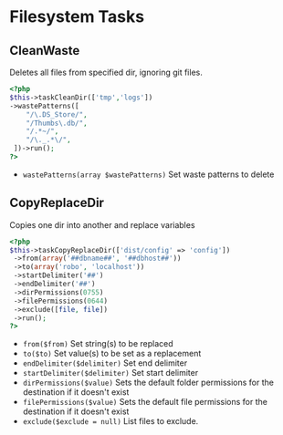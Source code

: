 # Filesystem Tasks
## CleanWaste


Deletes all files from specified dir, ignoring git files.

``` php
<?php
$this->taskCleanDir(['tmp','logs'])
->wastePatterns([
    "/\.DS_Store/",
    "/Thumbs\.db/",
    "/.*~/",
    "/\._.*\/",
 ])->run();
?>
```

* `wastePatterns(array $wastePatterns)`  Set waste patterns to delete

## CopyReplaceDir


Copies one dir into another and replace variables

``` php
<?php
$this->taskCopyReplaceDir(['dist/config' => 'config'])
 ->from(array('##dbname##', '##dbhost##'))
 ->to(array('robo', 'localhost'))
 ->startDelimiter('##')
 ->endDelimiter('##')
 ->dirPermissions(0755)
 ->filePermissions(0644)
 ->exclude([file, file])
 ->run();
?>
```

* `from($from)`   Set string(s) to be replaced
* `to($to)`  Set value(s) to be set as a replacement
* `endDelimiter($delimiter)`  Set end delimiter
* `startDelimiter($delimiter)`  Set start delimiter
* `dirPermissions($value)`  Sets the default folder permissions for the destination if it doesn't exist
* `filePermissions($value)`  Sets the default file permissions for the destination if it doesn't exist
* `exclude($exclude = null)`  List files to exclude.

